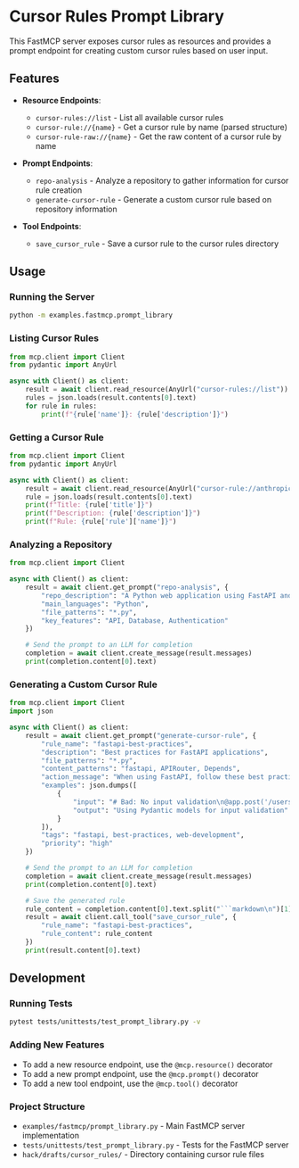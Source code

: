 # Cursor Rules Prompt Library

This FastMCP server exposes cursor rules as resources and provides a prompt endpoint for creating custom cursor rules based on user input.

## Features

- **Resource Endpoints**:
  - `cursor-rules://list` - List all available cursor rules
  - `cursor-rule://{name}` - Get a cursor rule by name (parsed structure)
  - `cursor-rule-raw://{name}` - Get the raw content of a cursor rule by name

- **Prompt Endpoints**:
  - `repo-analysis` - Analyze a repository to gather information for cursor rule creation
  - `generate-cursor-rule` - Generate a custom cursor rule based on repository information

- **Tool Endpoints**:
  - `save_cursor_rule` - Save a cursor rule to the cursor rules directory

## Usage

### Running the Server

```bash
python -m examples.fastmcp.prompt_library
```

### Listing Cursor Rules

```python
from mcp.client import Client
from pydantic import AnyUrl

async with Client() as client:
    result = await client.read_resource(AnyUrl("cursor-rules://list"))
    rules = json.loads(result.contents[0].text)
    for rule in rules:
        print(f"{rule['name']}: {rule['description']}")
```

### Getting a Cursor Rule

```python
from mcp.client import Client
from pydantic import AnyUrl

async with Client() as client:
    result = await client.read_resource(AnyUrl("cursor-rule://anthropic-chain-of-thought"))
    rule = json.loads(result.contents[0].text)
    print(f"Title: {rule['title']}")
    print(f"Description: {rule['description']}")
    print(f"Rule: {rule['rule']['name']}")
```

### Analyzing a Repository

```python
from mcp.client import Client

async with Client() as client:
    result = await client.get_prompt("repo-analysis", {
        "repo_description": "A Python web application using FastAPI and SQLAlchemy",
        "main_languages": "Python",
        "file_patterns": "*.py",
        "key_features": "API, Database, Authentication"
    })

    # Send the prompt to an LLM for completion
    completion = await client.create_message(result.messages)
    print(completion.content[0].text)
```

### Generating a Custom Cursor Rule

```python
from mcp.client import Client
import json

async with Client() as client:
    result = await client.get_prompt("generate-cursor-rule", {
        "rule_name": "fastapi-best-practices",
        "description": "Best practices for FastAPI applications",
        "file_patterns": "*.py",
        "content_patterns": "fastapi, APIRouter, Depends",
        "action_message": "When using FastAPI, follow these best practices:\n\n1. Use dependency injection\n2. Validate input with Pydantic models\n3. Use proper status codes\n4. Document your endpoints",
        "examples": json.dumps([
            {
                "input": "# Bad: No input validation\n@app.post('/users')\ndef create_user(user_data: dict):\n    return db.create_user(user_data)\n\n# Good: Proper input validation\n@app.post('/users', status_code=201)\ndef create_user(user: UserCreate):\n    return db.create_user(user.dict())",
                "output": "Using Pydantic models for input validation"
            }
        ]),
        "tags": "fastapi, best-practices, web-development",
        "priority": "high"
    })

    # Send the prompt to an LLM for completion
    completion = await client.create_message(result.messages)
    print(completion.content[0].text)

    # Save the generated rule
    rule_content = completion.content[0].text.split("```markdown\n")[1].split("```")[0]
    result = await client.call_tool("save_cursor_rule", {
        "rule_name": "fastapi-best-practices",
        "rule_content": rule_content
    })
    print(result.content[0].text)
```

## Development

### Running Tests

```bash
pytest tests/unittests/test_prompt_library.py -v
```

### Adding New Features

- To add a new resource endpoint, use the `@mcp.resource()` decorator
- To add a new prompt endpoint, use the `@mcp.prompt()` decorator
- To add a new tool endpoint, use the `@mcp.tool()` decorator

### Project Structure

- `examples/fastmcp/prompt_library.py` - Main FastMCP server implementation
- `tests/unittests/test_prompt_library.py` - Tests for the FastMCP server
- `hack/drafts/cursor_rules/` - Directory containing cursor rule files

